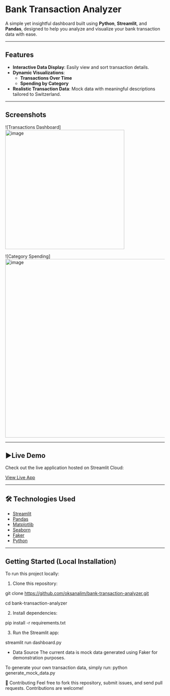 # Bank Transaction Analyzer

A simple yet insightful dashboard built using **Python**, **Streamlit**, and **Pandas**, designed to help you analyze and visualize your bank transaction data with ease.

---

## Features

- **Interactive Data Display**: Easily view and sort transaction details.
- **Dynamic Visualizations**:
  - **Transactions Over Time**
  - **Spending by Category**
- **Realistic Transaction Data**: Mock data with meaningful descriptions tailored to Switzerland.

---

## Screenshots

![Transactions Dashboard]
<img width="376" alt="image" src="https://github.com/user-attachments/assets/aab2ae5f-ed67-44f3-89fe-66b5d4a430b0" />


![Category Spending]
<img width="563" alt="image" src="https://github.com/user-attachments/assets/c0011c2a-24b1-41da-a4c7-f189efdae563" />


---

## ▶Live Demo

Check out the live application hosted on Streamlit Cloud:

[View Live App](https://bank-transaction-analyzer-ehpwd798thscecawnjyqcc.streamlit.app/)

---

## 🛠️ Technologies Used

- [Streamlit](https://streamlit.io/)
- [Pandas](https://pandas.pydata.org/)
- [Matplotlib](https://matplotlib.org/)
- [Seaborn](https://seaborn.pydata.org/)
- [Faker](https://faker.readthedocs.io/)
- [Python](https://www.python.org/)

---

## Getting Started (Local Installation)

To run this project locally:

1. Clone this repository:


git clone https://github.com/oksanalim/bank-transaction-analyzer.git

cd bank-transaction-analyzer

2. Install dependencies:

pip install -r requirements.txt

3. Run the Streamlit app:

streamlit run dashboard.py

- Data Source
The current data is mock data generated using Faker for demonstration purposes.

To generate your own transaction data, simply run:
python generate_mock_data.py


🤝 Contributing
Feel free to fork this repository, submit issues, and send pull requests. Contributions are welcome!
